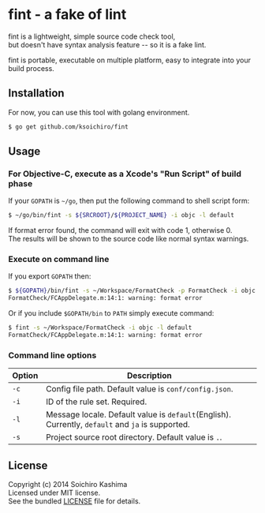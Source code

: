 # fint - a fake of lint

fint is a lightweight, simple source code check tool,  
but doesn't have syntax analysis feature -- so it is a fake lint.

fint is portable, executable on multiple platform, easy to integrate into your build process.

## Installation

For now, you can use this tool with golang environment.

```sh
$ go get github.com/ksoichiro/fint
```

## Usage

### For Objective-C, execute as a Xcode's "Run Script" of build phase

If your `GOPATH` is `~/go`, then put the following command
to shell script form:

```sh
$ ~/go/bin/fint -s ${SRCROOT}/${PROJECT_NAME} -i objc -l default
```

If format error found, the command will exit with code 1, otherwise 0.  
The results will be shown to the source code like normal syntax warnings.

### Execute on command line

If you export `GOPATH` then:

```sh
$ ${GOPATH}/bin/fint -s ~/Workspace/FormatCheck -p FormatCheck -i objc -l default
FormatCheck/FCAppDelegate.m:14:1: warning: format error
```

Or if you include `$GOPATH/bin` to `PATH` simply execute command:

```sh
$ fint -s ~/Workspace/FormatCheck -i objc -l default
FormatCheck/FCAppDelegate.m:14:1: warning: format error
```

### Command line options

| Option | Description                                            |
| ------ | ------------------------------------------------------ |
| `-c`   | Config file path. Default value is `conf/config.json`. |
| `-i`   | ID of the rule set.  Required.                         |
| `-l`   | Message locale. Default value is `default`(English). Currently, `default` and `ja` is supported. |
| `-s`   | Project source root directory. Default value is `.`.   |

## License

Copyright (c) 2014 Soichiro Kashima  
Licensed under MIT license.  
See the bundled [LICENSE](LICENSE) file for details.

